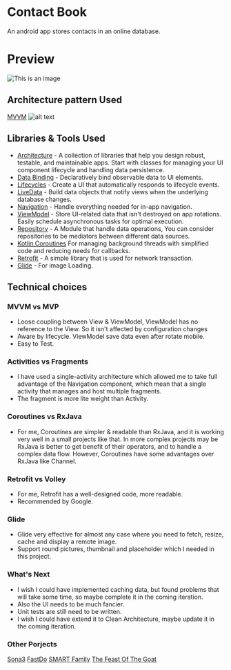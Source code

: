 # Contact Book
An android app stores contacts in an online database.

# Preview
![This is an image](https://myoctocat.com/assets/images/base-octocat.svg)

## Architecture pattern Used
[MVVM](https://developer.android.com/jetpack/guide)
![alt text][logo]

[logo]: https://developer.android.com/topic/libraries/architecture/images/final-architecture.png "MVVM"

## Libraries & Tools Used
- [Architecture](https://developer.android.com/jetpack/arch/) - A collection of libraries that help you design robust, testable, and maintainable apps. Start with classes for managing your UI component lifecycle and handling data persistence.
- [Data Binding](https://developer.android.com/topic/libraries/data-binding/) - Declaratively bind observable data to UI elements.
- [Lifecycles](https://developer.android.com/topic/libraries/architecture/lifecycle) - Create a UI that automatically responds to lifecycle events.
- [LiveData](https://developer.android.com/topic/libraries/architecture/livedata) - Build data objects that notify views when the underlying database changes.
- [Navigation](https://developer.android.com/topic/libraries/architecture/navigation/) - Handle everything needed for in-app navigation.
- [ViewModel](https://developer.android.com/topic/libraries/architecture/viewmodel) - Store UI-related data that isn't destroyed on app rotations. Easily schedule asynchronous tasks for optimal execution.
- [Repository](https://developer.android.com/jetpack/guide#fetch-data) - A Module that handle data operations, You can consider repositories to be mediators between different data sources.
- [Kotlin Coroutines](https://kotlinlang.org/docs/reference/coroutines-overview.html) For managing background threads with simplified code and reducing needs for callbacks.
- [Retrofit](https://square.github.io/retrofit) - A simple library that is used for network transaction.
- [Glide](https://bumptech.github.io/glide/) - For image Loading.

## Technical choices
### MVVM vs MVP
- Loose coupling between View & ViewModel, ViewModel has no reference to the View. So it isn't affected by configuration changes
- Aware by lifecycle. ViewModel save data even after rotate mobile.
- Easy to Test.
### Activities vs Fragments
- I have used a single-activity architecture which allowed me to take full advantage of the Navigation component, which mean that a single activity that manages and host multiple fragments.
- The fragment is more lite weight than Activity.
### Coroutines vs RxJava
- For me, Coroutines are simpler & readable than RxJava, and it is working very well in a small projects like that. In more complex projects may be RxJava is better to get benefit of their operators, and to handle a complex data flow. However, Coroutines have some advantages over RxJava like Channel.
### Retrofit vs Volley
- For me, Retrofit has a well-designed code, more readable.
- Recommended by Google.

### Glide
- Glide very effective for almost any case where you need to fetch, resize, cache and display a remote image.
- Support round pictures, thumbnail and placeholder which I needed in this project.

### What's Next
- I wish I could have implemented caching data, but found problems that will take some time, so maybe complete it in the coming iteration.
- Also the UI needs to be much fancier.
- Unit tests are still need to be written.
- I wish I could have extend it to Clean Architecture, maybe update it in the coming iteration.

### Other Porjects
[Sona3](https://github.com/islamarr/Sona3)
[FastDo](https://github.com/Ahmedshehatah/Fast-Do)
[SMART Family](https://github.com/Ahmedshehatah/SMART_Family)
[The Feast Of The Goat](https://github.com/Ahmedshehatah/The_Feast_of_the_Goat)



